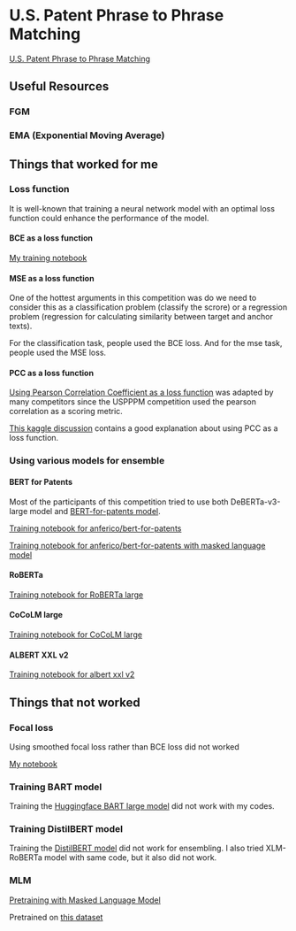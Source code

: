 # U.S. Patent Phrase to Phrase Matching

[U.S. Patent Phrase to Phrase Matching](https://www.kaggle.com/competitions/us-patent-phrase-to-phrase-matching/overview)

## Useful Resources

### FGM

### EMA (Exponential Moving Average)

## Things that worked for me

### Loss function

It is well-known that training a neural network model with an optimal loss function could enhance the performance of the model.

#### BCE as a loss function

[My training notebook](./src/PPPM%20training.ipynb)

#### MSE as a loss function

One of the hottest arguments in this competition was do we need to consider this as a classification problem (classify the scrore) or a regression problem (regression for calculating similarity between target and anchor texts).

For the classification task, people used the BCE loss. And for the mse task, people used the MSE loss.

#### PCC as a loss function

[Using Pearson Correlation Coefficient as a loss function](./src/PPPM%20training%20with%20pcc%20loss.ipynb) was adapted by many competitors since the USPPPM competition used the pearson correlation as a scoring metric.

[This kaggle discussion](https://www.kaggle.com/competitions/ubiquant-market-prediction/discussion/302874) contains a good explanation about using PCC as a loss function.

### Using various models for ensemble

#### BERT for Patents

Most of the participants of this competition tried to use both DeBERTa-v3-large model and [BERT-for-patents model](https://huggingface.co/anferico/bert-for-patents).

[Training notebook for anferico/bert-for-patents](./src/PPPM%20BERT%204%20patent.ipynb)

[Training notebook for anferico/bert-for-patents with masked language model](./src/PPPM%20BERT-for-patents.ipynb)

#### RoBERTa

[Training notebook for RoBERTa large](./src/PPPM%20RoBERTa%20MSE.ipynb)

#### CoCoLM large

[Training notebook for CoCoLM large](./src/PPPM%20CoCoLM%20large%20MSE.ipynb)

#### ALBERT XXL v2

[Training notebook for albert xxl v2](./src/PPPM%20ALBERT%20MSE.ipynb)

## Things that not worked

### Focal loss

Using smoothed focal loss rather than BCE loss did not worked

[My notebook](./src/PPPM%20training%20with%20focal%20loss.ipynb)

### Training BART model

Training the [Huggingface BART large model](https://huggingface.co/facebook/bart-large) did not work with my codes.

### Training DistilBERT model

Training the [DistilBERT model](./src/PPPM%20BERTs.ipynb) did not work for ensembling. I also tried XLM-RoBERTa model with same code, but it also did not work.

### MLM

[Pretraining with Masked Language Model](./src/PPPM%20MLM.ipynb)

Pretrained on [this dataset](./src/pppm_abstract.csv)
